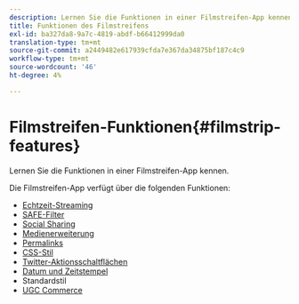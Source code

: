 ```yaml
---
description: Lernen Sie die Funktionen in einer Filmstreifen-App kennen.
title: Funktionen des Filmstreifens
exl-id: ba327da8-9a7c-4819-abdf-b66412999da0
translation-type: tm+mt
source-git-commit: a2449482e617939cfda7e367da34875bf187c4c9
workflow-type: tm+mt
source-wordcount: '46'
ht-degree: 4%

---
```


# Filmstreifen-Funktionen{#filmstrip-features}

Lernen Sie die Funktionen in einer Filmstreifen-App kennen.

Die Filmstreifen-App verfügt über die folgenden Funktionen:

* [Echtzeit-Streaming](/help/using/c-features-livefyre/c-content-behavior-features/c-content-behavior-features.md#section_emd_syl_d1b)
* [SAFE-Filter](/help/using/c-features-livefyre/c-about-moderation/c-moderation.md#c_moderation)
* [Social Sharing](/help/using/c-features-livefyre/c-social-sharing/c-social-sharing.md#c_social_sharing)
* [Medienerweiterung](/help/using/c-features-livefyre/c-enagement-features.md#section_pmq_ycm_d1b)
* [Permalinks](/help/using/c-features-livefyre/c-content-collection-tags/c-permalinks.md#c_permalinks)
* [CSS-Stil](/help/using/c-features-livefyre/c-styling-features/c-css-styling-branding.md#c_css_styling_branding)
* [Twitter-Aktionsschaltflächen](/help/using/c-features-livefyre/c-enagement-features.md#section_uzm_ldm_d1b)
* [Datum und Zeitstempel](/help/using/c-features-livefyre/c-styling-features/c-date-and-timestamp.md#c_date_and_timestamp)
* Standardstil
* [UGC Commerce](/help/using/c-features-livefyre/c-ugc-commerce.md#c_ugc_commerce)
